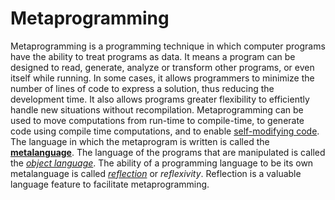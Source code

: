 # Metaprogramming

Metaprogramming is a programming technique in which computer programs have the ability to treat programs as data. It means a program can be designed to read, generate, analyze or transform other programs, or even itself while running. In some cases, it allows programmers to minimize the number of lines of code to express a solution, thus reducing the development time. It also allows programs greater flexibility to efficiently handle new situations without recompilation.
Metaprogramming can be used to move computations from run-time to compile-time, to generate code using compile time computations, and to enable [self-modifying code](https://en.wikipedia.org/wiki/Self-modifying_code). The language in which the metaprogram is written is called the [**metalanguage**](https://en.wikipedia.org/wiki/Metalanguage). The language of the programs that are manipulated is called the [*object language*](https://en.wikipedia.org/wiki/Object_language). The ability of a programming language to be its own metalanguage is called [*reflection*](https://en.wikipedia.org/wiki/Reflection_(computer_science)) or *reflexivity*. Reflection is a valuable language feature to facilitate metaprogramming.
